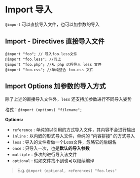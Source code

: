 # Import 导入

`@import` 可以直接导入文件，也可以加参数的导入



## Import - Directives 直接导入文件

```less
@import "foo"; // 导入foo.less文件
@import "foo.less"; //同上
@import "foo.php"; //从 php 远程导入 less 文件
@import "foo.css"; //单纯整合 foo.css 文件
```



## Import Options 加参数的导入方式

除了上述的直接导入文件外，`less` 还支持加参数进行不同导入姿势

格式：`@import (options) "filename";`

**Options:**

+ `reference` : 单纯的以引用的方式导入文件，其内容不会进行输出
+ `inline` : 以内嵌的形式导入文件，单纯的 “内容拼接” 的方式导入
+ `less` : 导入的文件看做一个Less文件，忽略它的后缀名
+ `once` : 只导入一次，也是**默认的导入参数**
+ `multiple` : 多次的进行导入该文件
+ `optional` : 假如文件找不到也可以继续编译

>  E.g. `@import (optional, references) "foo.less"`

